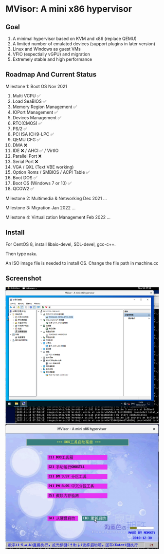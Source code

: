 # MVisor: A mini x86 hypervisor

## Goal

1. A minimal hypervisor based on KVM and x86 (replace QEMU)
2. A limited number of emulated devices (support plugins in later version)
3. Linux and Windows as guest VMs
4. VFIO (espectially vGPU) and migration
5. Extremely stable and high performance


## Roadmap And Current Status

Milestone 1: Boot OS
Nov 2021

1. Multi VCPU ✅
2. Load SeaBIOS ✅
3. Memory Region Management ✅
4. IOPort Management ✅
5. Devices Management ✅
6. RTC(CMOS) ✅
7. PS/2 ✅
8. PCI ISA ICH9-LPC ✅
9. QEMU CFG ✅
10. DMA ❌
11. IDE ❌ / AHCI ✅ / VirtIO
12. Parallel Port ❌
13. Serial Port ❌
14. VGA / QXL (Text VBE working)
15. Option Roms / SMBIOS / ACPI Table ✅
16. Boot DOS ✅
17. Boot OS (Windows 7 or 10) ✅
18. QCOW2 ✅

Milestone 2: Multimedia & Networking
Dec 2021
...

Milestone 3: Migration
Jan 2022
...

Milestone 4: Virtualization Management
Feb 2022
...

## Install

For CentOS 8, install libaio-devel, SDL-devel, gcc-c++.

Then type `make`.

An ISO image file is needed to install OS. Change the file path in machine.cc

## Screenshot

<img src="./docs/win10.png" width="640">


<img src="./docs/vbe.jpg" width="640">

